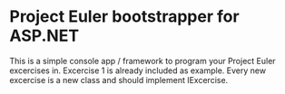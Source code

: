 # Project Euler bootstrapper for ASP.NET

This is a simple console app / framework to program your Project Euler excercises in. Excercise 1 is already included as example. Every new excercise is a new class and should implement IExcercise.